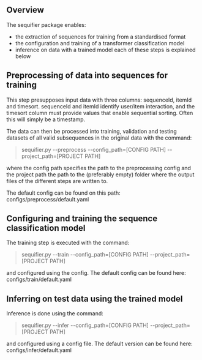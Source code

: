 ## Overview
The sequifier package enables:
  - the extraction of sequences for training from a standardised format
  - the configuration and training of a transformer classification model
  - inference on data with a trained model
each of these steps is explained below


## Preprocessing of data into sequences for training

This step presupposes input data with three columns: sequenceId, itemId and timesort.
sequenceId and itemId identify user/item interaction, and the timesort column must
provide values that enable sequential sorting. Often this will simply be a timestamp.

The data can then be processed into training, validation and testing datasets of all
valid subsequences in the original data with the command:

> sequifier.py --preprocess --config_path=[CONFIG PATH] --project_path=[PROJECT PATH]

where the config path specifies the path to the preprocessing config and the project
path the path to the (preferably empty) folder where the output files of the different
steps are written to.

The default config can be found on this path: configs/preprocess/default.yaml


## Configuring and training the sequence classification model

The training step is executed with the command:

> sequifier.py --train --config_path=[CONFIG PATH] --project_path=[PROJECT PATH]

and configured using the config. The default config can be found here: configs/train/default.yaml


## Inferring on test data using the trained model

Inference is done using the command:

> sequifier.py --infer --config_path=[CONFIG PATH] --project_path=[PROJECT PATH]

and configured using a config file. The default version can be found here: configs/infer/default.yaml


